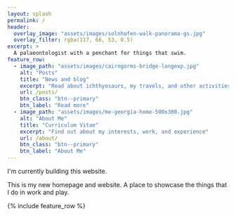 ```yaml
---
layout: splash
permalink: /
header:
  overlay_image: "assets/images/solnhofen-walk-panorama-gs.jpg"
  overlay_filter: rgba(117, 66, 53, 0.5)
excerpt: >
  A palaeontologist with a penchant for things that swim.
feature_row:
  - image_path: "assets/images/cairngorms-bridge-longexp.jpg"
    alt: "Posts"
    title: "News and blog"
    excerpt: "Read about ichthyosaurs, my travels, and other activities"
    url: /posts/
    btn_class: "btn--primary"
    btn_label: "Read more"
  - image_path: "assets/images/me-georgia-home-500x300.jpg"
    alt: "About Me"
    title: "Curriculum Vitae"
    excerpt: "Find out about my interests, work, and experience"
    url: /about/
    btn_class: "btn--primary"
    btn_label: "About Me"
---
```


I'm currently building this website.

This is my new homepage and website. A place to showcase the things that I do in work and play.

{% include feature_row %}
